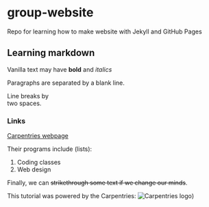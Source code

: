 # group-website
Repo for learning how to make website with Jekyll and GitHub Pages


## Learning markdown

Vanilla text may have **bold** and *italics*

Paragraphs are separated by a blank line.

Line breaks by  
two spaces.

### Links
[Carpentries webpage](https://carpentries.org)

Their programs include (lists):
1. Coding classes
2. Web design

Finally, we can ~~strikethrough some text if we change our minds~~.

This tutorial was powered by the Carpentries:
![Carpentries logo](https://github.com/carpentries/carpentries.org/blob/main/images/TheCarpentries-opengraph.png))
